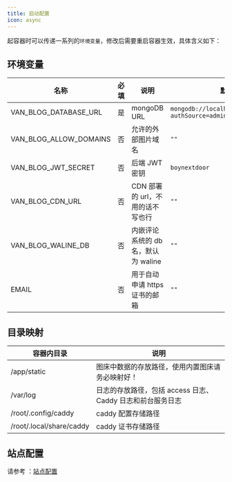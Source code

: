 ```yaml
---
title: 启动配置
icon: async
---
```


起容器时可以传递一系列的`环境变量`，修改后需要重启容器生效，具体含义如下：

## 环境变量

| 名称                   | 必填 | 说明                                | 默认值                                               |
| ---------------------- | ---- | ----------------------------------- | ---------------------------------------------------- |
| VAN_BLOG_DATABASE_URL  | 是   | mongoDB URL                         | `mongodb://localhost:27017/vanBlog?authSource=admin` |
| VAN_BLOG_ALLOW_DOMAINS | 否   | 允许的外部图片域名                  | `""`                                                 |
| VAN_BLOG_JWT_SECRET    | 否   | 后端 JWT 密钥                       | `boynextdoor`                                        |
| VAN_BLOG_CDN_URL       | 否   | CDN 部署的 url，不用的话不写也行    | `""`                                                 |
| VAN_BLOG_WALINE_DB     | 否   | 内嵌评论系统的 db 名，默认为 waline | `""`                                                 |
| EMAIL                  | 否   | 用于自动申请 https 证书的邮箱       | `""`                                                 |

## 目录映射

| 容器内目录               | 说明                                                        |
| ------------------------ | ----------------------------------------------------------- |
| /app/static              | 图床中数据的存放路径，使用内置图床请务必映射好！            |
| /var/log                 | 日志的存放路径，包括 access 日志、 Caddy 日志和前台服务日志 |
| /root/.config/caddy      | caddy 配置存储路径                                          |
| /root/.local/share/caddy | caddy 证书存储路径                                          |

## 站点配置

请参考 ：[站点配置](/feature/basic/setting.md)
